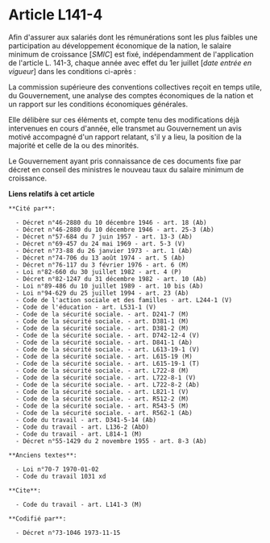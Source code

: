 # Article L141-4

Afin d'assurer aux salariés dont les rémunérations sont les plus faibles une participation au développement économique de la
nation, le salaire minimum de croissance [*SMIC*] est fixé, indépendamment de l'application de l'article L. 141-3, chaque
année avec effet du 1er juillet [*date entrée en vigueur*] dans les conditions ci-après :

La commission supérieure des conventions collectives reçoit en temps utile, du Gouvernement, une analyse des comptes
économiques de la nation et un rapport sur les conditions économiques générales.

Elle délibère sur ces éléments et, compte tenu des modifications déjà intervenues en cours d'année, elle transmet au
Gouvernement un avis motivé accompagné d'un rapport relatant, s'il y a lieu, la position de la majorité et celle de la ou des
minorités.

Le Gouvernement ayant pris connaissance de ces documents fixe par décret en conseil des ministres le nouveau taux du salaire
minimum de croissance.

**Liens relatifs à cet article**

	**Cité par**:

	  - Décret n°46-2880 du 10 décembre 1946 - art. 18 (Ab)
	  - Décret n°46-2880 du 10 décembre 1946 - art. 25-3 (Ab)
	  - Décret n°57-684 du 7 juin 1957 - art. 13-3 (Ab)
	  - Décret n°69-457 du 24 mai 1969 - art. 5-3 (V)
	  - Décret n°73-88 du 26 janvier 1973 - art. 1 (Ab)
	  - Décret n°74-706 du 13 août 1974 - art. 5 (Ab)
	  - Décret n°76-117 du 3 février 1976 - art. 6 (M)
	  - Loi n°82-660 du 30 juillet 1982 - art. 4 (P)
	  - Décret n°82-1247 du 31 décembre 1982 - art. 10 (Ab)
	  - Loi n°89-486 du 10 juillet 1989 - art. 10 bis (Ab)
	  - Loi n°94-629 du 25 juillet 1994 - art. 23 (Ab)
	  - Code de l'action sociale et des familles - art. L244-1 (V)
	  - Code de l'éducation - art. L531-1 (V)
	  - Code de la sécurité sociale. - art. D241-7 (M)
	  - Code de la sécurité sociale. - art. D381-1 (M)
	  - Code de la sécurité sociale. - art. D381-2 (M)
	  - Code de la sécurité sociale. - art. D742-12-4 (V)
	  - Code de la sécurité sociale. - art. D841-1 (Ab)
	  - Code de la sécurité sociale. - art. L613-19-1 (V)
	  - Code de la sécurité sociale. - art. L615-19 (M)
	  - Code de la sécurité sociale. - art. L615-19-1 (T)
	  - Code de la sécurité sociale. - art. L722-8 (M)
	  - Code de la sécurité sociale. - art. L722-8-1 (V)
	  - Code de la sécurité sociale. - art. L722-8-2 (Ab)
	  - Code de la sécurité sociale. - art. L821-1 (V)
	  - Code de la sécurité sociale. - art. R512-2 (M)
	  - Code de la sécurité sociale. - art. R543-5 (M)
	  - Code de la sécurité sociale. - art. R562-1 (Ab)
	  - Code du travail - art. D341-5-14 (Ab)
	  - Code du travail - art. L136-2 (AbD)
	  - Code du travail - art. L814-1 (M)
	  - Décret n°55-1429 du 2 novembre 1955 - art. 8-3 (Ab)

	**Anciens textes**:

	  - Loi n°70-7 1970-01-02
	  - Code du travail 1031 xd

	**Cite**:

	  - Code du travail - art. L141-3 (M)

	**Codifié par**:

	  - Décret n°73-1046 1973-11-15

